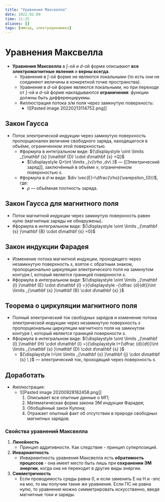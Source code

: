 ```yaml
---
title: "Уравнения Максвелла"
date: 2022.02.09
time: 21:25
aliases: []
tags: [ммпэд, электродинамика]
---
```


# Уравнения Максвелла

- **Уравнения Максвелла** в $\int$-ой и $d$-ой форме описывают **все электромагнитные явления** и **верны всегда**.
	- Уравнения в $\int$-ой форме не являются локальными (то есть они не соединяют величины в конкретной точке пространства).
    - Уравнения в $d$-ой форме являются локальными, но при переходе от $\int$-ой и $d$-ой форме накладываются **ограничения**: функции должны быть дифференцируемы.
	- #иллюстрация потока э/м поля через замкнутую поверхность:
		- ![[Pasted image 20220213114752.png]]

## Закон Гаусса

- Поток электрической индукции через замкнутую поверхность пропорционален величине свободного заряда, находящегося в объёме, ограниченном этой поверхностью.
	- #формула в интегральном виде: ${\displaystyle \oint \limits _{\mathbf {s} }\mathbf {D} \cdot d\mathbf {s} =Q}$
		- ${\displaystyle Q=\int \limits _{v}\rho ,dv\ }$ — [[Электрический заряд]], заключённый в объёме $v$, ограниченном поверхностью $s$.
	- #формула в $d$-м виде: $div \vec{E}=\dfrac{\rho}{\varepsilon_{0}}$, где:
		- $\rho$ — объёмная плотность заряда.

## Закон Гаусса для магнитного поля

- Поток магнитной индукции через замкнутую поверхность равен нулю (магнитные заряды не обнаружены).
- #формула в интегральном виде: ${\displaystyle \oint \limits _{\mathbf {s} }\mathbf {B} \cdot d\mathbf {s} =0}$

## Закон индукции Фарадея

- Изменение потока магнитной индукции, проходящего через незамкнутую поверхность $s$, взятое с обратным знаком, пропорционально циркуляции электрического поля на замкнутом контуре $l$, который является границей поверхности $s$.
- #формула в интегральном виде: ${\displaystyle \oint \limits _{\mathbf {l} }\mathbf {E} \cdot d\mathbf {l} =}{\displaystyle -{\dfrac {d}{dt}}\int \limits _{\mathbf {s} }\mathbf {B} \cdot d\mathbf {s} }$

## Теорема о циркуляции магнитного поля

- Полный электрический ток свободных зарядов и изменение потока электрической индукции через незамкнутую поверхность $s$ пропорциональны циркуляции магнитного поля на замкнутом контуре $l$, который является границей поверхности $s$.
- #формула в интегральном виде: ${\displaystyle \oint \limits _{\mathbf {l} }\mathbf {H} \cdot d\mathbf {l} =}{\displaystyle I+{\dfrac {d}{dt}}\int \limits _{\mathbf {s} }\mathbf {D} \cdot d\mathbf {s} }$
	- ${\displaystyle I=\int \limits _{\mathbf {s} }\mathbf {j} \cdot d\mathbf {s} \ }$ — электрический ток, проходящий через поверхность $s$.

## Доработать

- #иллюстрация:
	- ![[Pasted image 20200928182458.png]]
		1. Описывает все опытные данные о МП;
		2. Математическая форма закона ЭМ индукции Фарадея;
		3. Обобщённый закон Кулона;
		4. Отражает опытный факт об отсутствии в природе свободных магнитных зарядов.

### Свойства уравнений Максвелла 

1. **Линейность**
	- Принцип аддитивности. Как следствие - принцип суперпозиций.
2. **Инвариантность**
	- Инвариантность уравнения Максвелла есть **обратимость процессов** - она имеет место быть лишь при **сохранении ЭМ энергии**, когда она не переходит в другие виды энергии.
3. **Симметричность**
	- Если проводимость среды равна 0, и если заменить Е на Н и -эпс на мю, то мы получим такие же уравнения. Если ПС не равна нулю, то уравнения можно симметрировать искусственно, введя магнитные токи и заряды.